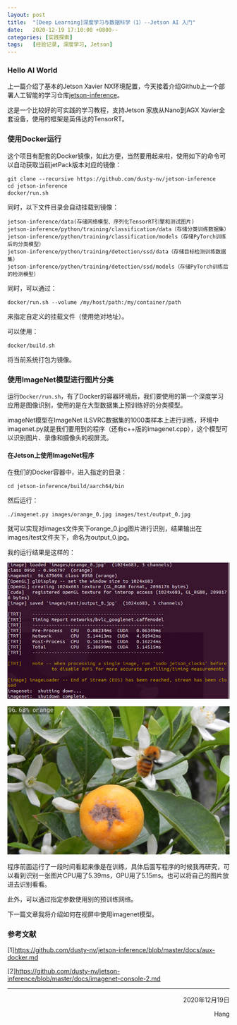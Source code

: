 ```yaml
---
layout: post
title:  "[Deep Learning]深度学习与数据科学（1）--Jetson AI 入门"
date:   2020-12-19 17:10:00 +0800--
categories: [实践探索]
tags:   [经验记录, 深度学习, Jetson]
---
```


### Hello AI World

上一篇介绍了基本的Jetson Xavier NX环境配置，今天接着介绍Github上一个部署人工智能的学习仓库[jetson-inference](https://github.com/dusty-nv/jetson-inference)。

这是一个比较好的可实践的学习教程，支持Jetson 家族从Nano到AGX Xavier全套设备，使用的框架是英伟达的TensorRT。

### 使用Docker运行

这个项目有配套的Docker镜像，如此方便，当然要用起来啦，使用如下的命令可以自动获取当前jetPack版本对应的镜像：

```shell
git clone --recursive https://github.com/dusty-nv/jetson-inference
cd jetson-inference
docker/run.sh
```

同时，以下文件目录会自动挂载到镜像：

```
jetson-inference/data(存储网络模型、序列化TensorRT引擎和测试图片)
jetson-inference/python/training/classification/data（存储分类训练数据集）
jetson-inference/python/training/classification/models（存储PyTorch训练后的分类模型）
jetson-inference/python/training/detection/ssd/data（存储目标检测训练数据集）
jetson-inference/python/training/detection/ssd/models（存储PyTorch训练后的检测模型）
```

同时，可以通过：

```shell
docker/run.sh --volume /my/host/path:/my/container/path
```

来指定自定义的挂载文件（使用绝对地址）。

可以使用：

```shell
docker/build.sh
```

将当前系统打包为镜像。

### 使用ImageNet模型进行图片分类

运行```Docker/run.sh```，有了Docker的容器环境后，我们要使用的第一个深度学习应用是图像识别，使用的是在大型数据集上预训练好的分类模型。

imageNet模型在ImageNet ILSVRC数据集的1000类样本上进行训练，环境中imagenet.py就是我们要用到的程序（还有c++版的imagenet.cpp），这个模型可以识别图片、录像和摄像头的视屏流。

#### 在Jetson上使用ImageNet程序

在我们的Docker容器中，进入指定的目录：

```shell
cd jetson-inference/build/aarch64/bin
```

然后运行：

```shell
./imagenet.py images/orange_0.jpg images/test/output_0.jpg 
```

就可以实现对images文件夹下orange_0.jpg图片进行识别，结果输出在images/test文件夹下，命名为output_0.jpg。

我的运行结果是这样的：

![shell输出](/images/20201221/shelloutput.png)

![图片识别结果](/images/20201221/output_0.jpg)

程序前面运行了一段时间看起来像是在训练，具体后面写程序的时候我再研究，可以看到识别一张图片CPU用了5.39ms，GPU用了5.15ms。也可以将自己的图片放进去识别看看。

此外，可以通过指定参数使用别的预训练网络。

下一篇文章我将介绍如何在视屏中使用imagenet模型。

### 参考文献

[1]https://github.com/dusty-nv/jetson-inference/blob/master/docs/aux-docker.md

[2]https://github.com/dusty-nv/jetson-inference/blob/master/docs/imagenet-console-2.md
___




<p align = "right">2020年12月19日</p>
<p align = "right">Hang</p>


